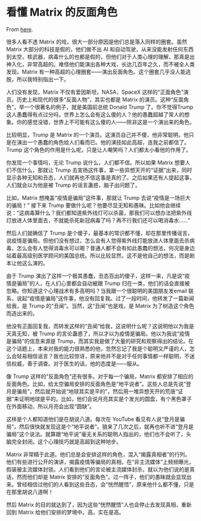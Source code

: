 # 看懂 Matrix 的反面角色

From [here](https://yinwang1.substack.com/p/matrix).

很多人看不透 Matrix 的戏，很大一部分原因是他们总是落入同样的圈套。虽然 Matrix 大部分的科技是假的，他们做不出 AI 和自动驾驶，从来没能发射任何东西到太空，核武器，病毒什么的也都是假的，但他们对于人类心理的理解，那真是出神入化，非常高超的。难怪他们能演出各种大戏，长达几百年之久，而不被全人类发现。Matrix 有一种高超的心理圈套——演出反面角色。这个圈套几乎没人能逃脱，所以我特别指出一下。

人们没有发现，Matrix 不仅有爱因斯坦，NASA，SpaceX 这样的“正面角色”演员。历史上和现代的很多“反面人物”，其实也都是 Matrix 的演员。这种“反面角色”，举一个很著名的例子，就是美国前总统 Donald Trump 了。你不觉得Trump 这人愚蠢得有点过分吗，世界上怎么会有这么傻的人？他的愚蠢超越了常人的想象。你的感觉没错，世界上不可能有这么傻的人——除非这是一个演出来的角色。

比较明显，Trump 是 Matrix 的一个演员。这演员自己并不傻，他非常聪明，他只是在演出一个愚蠢的角色给人们看而已。他的演技如此高超，连我之前都信了。Trump 这个角色的作用是什么呢，只是让人嘲笑吗？人们都太小看他的作用了。

你发现一个事情吗，无论 Trump 说什么，人们都不信。所以如果 Matrix 想要人们不信什么，那就让 Trump 去宣扬这件事，拿一些异想天开的“证据”出来，同时显示各种无知和丑态，人们就再也不信这事是真的了。之后如果还有人提起这事，人们就会以为他是被 Trump 的谣言蛊惑，脑子出问题了。

比如，Matrix 想掩盖“疫情是骗局”这件事，那就让 Trump 去说“疫情是一场巨大的骗局！” 接下来 Trump 要做什么呢？他要尽显无知和愚昧。比如他会继续说：“这病毒算什么？我们都知道紫外线灯可以杀菌，那我们可以想办法把紫外线灯放进人体里面去，不就能杀死新冠病毒了吗？再不行我们还可以喝消毒水……”

然后人们就确信了 Trump 是个傻子，最基本的常识都不懂，却在那里传播谣言，说疫情是骗局。但他们没有想过，怎么会有人觉得紫外线灯能放进人体里面去杀病毒，怎么会有人觉得消毒水可以喝？普通人都不会有如此愚蠢的想法，何况是身边站着最高级别医学顾问的美国总统。所以比较显然，这不是他自己的想法，而是剧本让他这么演的。

由于 Trump 演出了这样一个极其愚蠢，丑态百出的傻子，这样一来，凡是说“疫情是骗局”的人，在人们心里都会自动被跟 Trump 归在一类，他们的话会直接被忽略。你知道这个心理战术有多高明吗？当我跟一个很聪明的美国朋友发email 联系，说起“疫情是骗局”这件事，他没有回复我。过了一段时间，他转发了一篇新闻给我，是 Trump 的“丑闻”。当然，这“丑闻”也是戏，是 Matrix 为了树造这个角色而造出来的。

他没有正面回复我，而转发这样的“丑闻”给我，这说明什么呢？这说明他以为我是天真无知，被 Trump 的言论蛊惑了，所以才以为疫情是骗局。他以为我说“疫情是骗局”的信息来源是 Trump，而其实我是做了大量的研究和观察得出的结论。在这个话题上，本来对我的能力很熟悉的他，忽然忘记了我是个聪明又严谨的人，怎么会轻易相信谣言？我也比较惊讶，原来他并不是对于任何事情都一样聪明，不迷信权威，善于调查。对于医生的话，他的态度是——服从。

像 Trump 这样的“反面角色”还有很多。对于每一个骗局，Matrix 都安排了相应的反面角色。比如，给太空骗局安排的反面角色是“地平说者”。这些人总是先说“登月是骗局”，然后就开始说“地球其实是平的”，然后用一堆异想天开的荒唐“证据”来证明地球是平的。比如，他们会说月亮其实是个发光的圆盘，有个黑色罩子在外面移动，所以月亮会出现“圆缺”。

这样是个人都知道他们是在胡说八道。每次在 YouTube 看见有人说“登月是骗局”，然后很快就发现这是个“地平说者”。狼来了几次之后，就再也听不进“登月是骗局”这个说法。就算跟“地平说”毫无关系的聪明人指出的，他们也不会听了，头脑完全封闭。这个心理技巧就是高超到这种地步。

Matrix 非常精于此道。他们总是会安排这样的角色，混入“揭露真相者”的行列。他们有些进行公开的演讲，揭露疫情等骗局的真相，在“非主流媒体”上频频曝光，假装被主流媒体封锁。人们看到他们的言论被主流媒体封杀，就以为他们说的是真话，然而他们却是 Matrix 安排的“反面角色”。过一阵子，他们的愚昧就会显现出来。曾经相信过他们的人看到这些丑态，会“恍然醒悟”，原来他什么都不懂，只是在那里胡说八道啊！

然后 Matrix 的目的就达到了，因为这些“恍然醒悟”人也会停止去发现真相，重新回到 Matrix 给他们安排的梦境中。高，实在是高。

